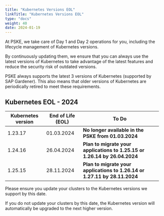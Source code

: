 ```yaml
---
title: "Kubernetes Versions EOL"
linkTitle: "Kubernetes Versions EOL"
type: "docs"
weight: 40
date: 2024-01-19
---
```


At PSKE, we take care of Day 1 and Day 2 operations for you, including the lifecycle management of Kubernetes versions.

By continuously updating them, we ensure that you can always use the latest versions of Kubernetes to take advantage of the latest features and reduce the security risk of outdated versions. 

PSKE always supports the latest 3 versions of Kubernetes (supported by SAP Gardener). This also means that older versions of Kubernetes are periodically retired to meet these requirements.

## Kubernetes EOL - 2024

| Kubernetes version | End of Life (EOL) | To Do |
|---|---|---|
| 1.23.17 | 01.03.2024 | **No longer available in the PSKE from 01.03.2024** |
| 1.24.16 | 26.04.2024 | **Plan to migrate your applications to 1.25.15 or 1.26.14 by 26.04.2024** |
| 1.25.15 | 28.11.2024 | **Plan to migrate your applications  to 1.26.14 or 1.27.11 by 28.11.2024** |

Please ensure you update your clusters to the Kubernetes versions we support by this date.

If you do not update your clusters by this date, the Kubernetes version will automatically be upgraded to the next higher version.